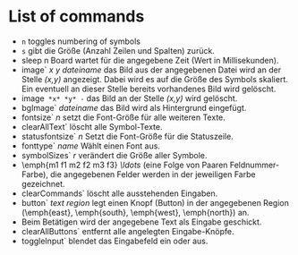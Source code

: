# List of commands

* `n` toggles numbering of symbols
*   `s` gibt die Größe (Anzahl Zeilen und Spalten) zurück.
*   sleep n Board wartet für die angegebene Zeit (Wert in Millisekunden).
*   image` *x* *y* *dateiname* das Bild aus der angegebenen Datei wird an der Stelle *(x,y)* angezeigt.
Dabei wird es auf die Größe des Symbols skaliert.
Ein eventuell an dieser Stelle bereits vorhandenes Bild wird gelöscht.
*   image` *x* *y* -` das Bild an der Stelle *(x,y)* wird gelöscht.
*   bgImage` *dateiname* das Bild wird als Hintergrund eingefügt.
*   fontsize` *n* setzt die Font-Größe für alle weiteren Texte.
*   clearAllText` löscht alle Symbol-Texte.
*   statusfontsize` *n* Setzt die Font-Größe für die Statuszeile.
*   fonttype` *name* Wählt einen Font aus.
*   symbolSizes` *r* verändert die Größe aller Symbole.
*   \emph{m1 f1 m2 f2 m3 f3} *\ldots* (eine Folge von Paaren Feldnummer-Farbe), die angegebenen Felder werden in der jeweiligen Farbe gezeichnet.
*   clearCommands` löscht alle ausstehenden Eingaben.
*   button` *text* *region* legt einen Knopf (Button) in der angegebenen Region (\emph{east}, \emph{south}, \emph{west}, \emph{north}) an.
*  Beim Betätigen wird der angegebene Text als Eingabe geschickt.
*   clearAllButtons` entfernt alle angelegten Eingabe-Knöpfe.
*   toggleInput` blendet das Eingabefeld ein oder aus.
